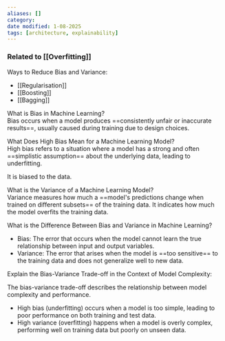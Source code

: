```yaml
---
aliases: []
category:
date modified: 1-08-2025
tags: [architecture, explainability]
---
```

### Related to [[Overfitting]]

Ways to Reduce Bias and Variance:
- [[Regularisation]]
- [[Boosting]]
- [[Bagging]]

What is Bias in Machine Learning?  
Bias occurs when a model produces ==consistently unfair or inaccurate results==, usually caused during training due to design choices.

What Does High Bias Mean for a Machine Learning Model?  
High bias refers to a situation where a model has a strong and often ==simplistic assumption== about the underlying data, leading to underfitting.

It is biased to the data.

What is the Variance of a Machine Learning Model?  
Variance measures how much a ==model's predictions change when trained on different subsets== of the training data. It indicates how much the model overfits the training data.

What is the Difference Between Bias and Variance in Machine Learning?

- Bias: The error that occurs when the model cannot learn the true relationship between input and output variables.
- Variance: The error that arises when the model is ==too sensitive== to the training data and does not generalize well to new data.

Explain the Bias-Variance Trade-off in the Context of Model Complexity:

The bias-variance trade-off describes the relationship between model complexity and performance. 
- High bias (underfitting) occurs when a model is too simple, leading to poor performance on both training and test data. 
- High variance (overfitting) happens when a model is overly complex, performing well on training data but poorly on unseen data.